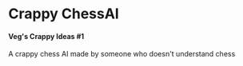# Crappy ChessAI 
#### Veg's Crappy Ideas #1
A crappy chess AI made by someone who doesn't understand chess
